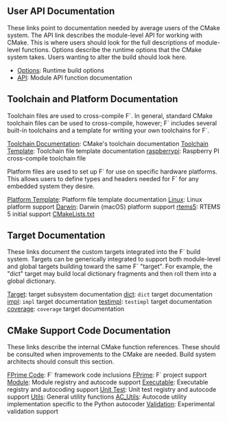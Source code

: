## User API Documentation

These links point to documentation needed by average users of the CMake system. The API link
describes the module-level API for working with CMake. This is where users should look for the full
descriptions of module-level functions. Options describe the runtime options that the CMake system
takes. Users wanting to alter the build should look here.

- [Options](../api/cmake/Options.md): Runtime build options
- [API](../api/cmake/API.md): Module API function documentation

## Toolchain and Platform Documentation

Toolchain files are used to cross-compile F´. In general, standard CMake toolchain files can be used
to cross-compile, however; F´ includes several built-in toolchains and a template for writing your
own toolchains for F´.

[Toolchain Documentation](https://cmake.org/cmake/help/latest/manual/cmake-toolchains.7.html): CMake's toolchain documentation
[Toolchain Template](./toolchain/toolchain-template.md): Toolchain file template documentation
[raspberrypi](./toolchain/raspberrypi.md): Raspberry PI cross-compile toolchain file

Platform files are used to set up F´ for use on specific hardware platforms. This allows users to
define types and headers needed for F´ for any embedded system they desire.

[Platform Template](../api/cmake/platform/platform-template.md): Platform file template documentation
[Linux](../api/cmake/platform/Linux.md): Linux platform support
[Darwin](../api/cmake/platform/Darwin.md): Darwin (macOS) platform support
[rtems5](../api/cmake/platform/rtems5.md): RTEMS 5 initial support
[CMakeLists.txt](./platform/CMakeLists.txt.md)

## Target Documentation

These links document the custom targets integrated into the F´ build system. Targets can be
generically integrated to support both module-level and global targets building toward the same
F´ "target".  For example, the "dict" target may build local dictionary fragments and then roll
them into a global dictionary.

[Target](../api/cmake/support/Target.md): target subsystem documentation
[dict](../api/cmake/target/dict.md): `dict` target documentation
[impl](../api/cmake/target/impl.md): `impl` target documentation
[testimpl](../api/cmake/target/testimpl.md): `testimpl` target documentation
[coverage](../api/cmake/target/coverage.md): `coverage` target documentation


## CMake Support Code Documentation

These links describe the internal CMake function references. These should be consulted when
improvements to the CMake are needed. Build system architects should consult this section.


[FPrime Code](../api/cmake/FPrime-Code.md): F´ framework code inclusions
[FPrime](../api/cmake/FPrime.md): F´ project support
[Module](../api/cmake/support/Module.md): Module registry and autocode support
[Executable](../api/cmake/support/Executable.md): Executable registry and autocoding support
[Unit Test](../api/cmake/support/Unit_Test.md): Unit test registry and autocode support
[Utils](../api/cmake/support/Utils.md): General utility functions
[AC_Utils](../api/cmake/support/AC_Utils.md): Autocode utility implementation specific to the Python autocoder
[Validation](../api/cmake/support/validation/Validation.md): Experimental validation support